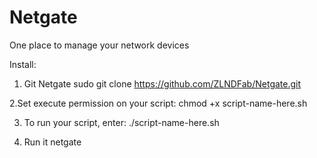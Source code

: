 # Netgate
One place to manage your network devices


Install:
1. Git Netgate
sudo git clone https://github.com/ZLNDFab/Netgate.git

2.Set execute permission on your script:
chmod +x script-name-here.sh

3. To run your script, enter:
./script-name-here.sh

4. Run it
netgate
